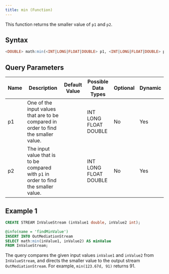 ```yaml
---
title: min (Function)
---
```


This function returns the smaller value of `p1` and `p2`.

## Syntax

```sql
<DOUBLE> math:min(<INT|LONG|FLOAT|DOUBLE> p1, <INT|LONG|FLOAT|DOUBLE> p2)
```

## Query Parameters

| Name | Description | Default Value | Possible Data Types   | Optional | Dynamic |
|------|-------------|---------------|-----------------------|----------|---------|
| p1   | One of the input values that are to be compared in order to find the smaller value.    |               | INT LONG FLOAT DOUBLE | No       | Yes     |
| p2   | The input value that is to be compared with `p1` in order to find the smaller value. |               | INT LONG FLOAT DOUBLE | No       | Yes     |

## Example 1

```sql
CREATE STREAM InValueStream (inValue1 double, inValue2 int);

@info(name = 'findMinValue')
INSERT INTO OutMediationStream
SELECT math:min(inValue1, inValue2) AS minValue
FROM InValueStream;
```

The query compares the given input values `inValue1` and `inValue2` from `InValueStream`, and directs the smaller value to the output stream `OutMediationStream`. For example, `min(123.67d, 91)` returns 91.
